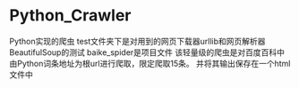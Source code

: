 # Python_Crawler
Python实现的爬虫
test文件夹下是对用到的网页下载器urllib和网页解析器BeautifulSoup的测试
baike_spider是项目文件
该轻量级的爬虫是对百度百科中由Python词条地址为根url进行爬取，限定爬取15条。
并将其输出保存在一个html文件中

